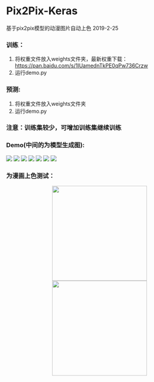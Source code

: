 # Pix2Pix-Keras
基于pix2pix模型的动漫图片自动上色 2019-2-25
### 训练：
1. 将权重文件放入weights文件夹，最新权重下载：https://pan.baidu.com/s/1IUamednTkPE0qPw736Crzw
2. 运行demo.py
### 预测:
1. 将权重文件放入weights文件夹
2. 运行demo.py
### 注意：训练集较少，可增加训练集继续训练
### Demo(中间的为模型生成图):
![](images/sample_1.jpg)
![](images/sample_2.jpg)
![](images/sample_3.jpg)
![](images/sample_4.jpg)
![](images/sample_5.jpg)
![](images/sample_6.jpg)
![](images/sample_7.jpg)
### 为漫画上色测试：
<div align="center">
  <img src="images/test_1.jpg" height="256" width="256" >
  <img src="images/generate_test_1.jpg" height="256" width="256" >
</div>
